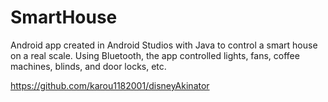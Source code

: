 # SmartHouse
Android app created in Android Studios with Java to control a smart house on a real scale. Using Bluetooth, the  app controlled lights, fans, coffee machines, blinds, and door locks, etc. 

https://github.com/karou1182001/disneyAkinator
